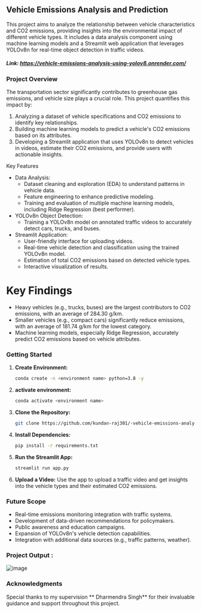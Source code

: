 ## Vehicle Emissions Analysis and Prediction

This project aims to analyze the relationship between vehicle characteristics and CO2 emissions, providing insights into the environmental impact of different vehicle types. It includes a data analysis component using machine learning models and a Streamlit web application that leverages YOLOv8n for real-time object detection in traffic videos.

##### Link: https://vehicle-emissions-analysis-using-yolov8.onrender.com/

### Project Overview

The transportation sector significantly contributes to greenhouse gas emissions, and vehicle size plays a crucial role. This project quantifies this impact by:

1. Analyzing a dataset of vehicle specifications and CO2 emissions to identify key relationships.
2. Building machine learning models to predict a vehicle's CO2 emissions based on its attributes.
3. Developing a Streamlit application that uses YOLOv8n to detect vehicles in videos, estimate their CO2 emissions, and provide users with actionable insights.

Key Features

* Data Analysis:
    * Dataset cleaning and exploration (EDA) to understand patterns in vehicle data.
    * Feature engineering to enhance predictive modeling.
    * Training and evaluation of multiple machine learning models, including Ridge Regression (best performer).
* YOLOv8n Object Detection:
    * Training a YOLOv8n model on annotated traffic videos to accurately detect cars, trucks, and buses.
* Streamlit Application:
    * User-friendly interface for uploading videos.
    * Real-time vehicle detection and classification using the trained YOLOv8n model.
    * Estimation of total CO2 emissions based on detected vehicle types.
    * Interactive visualization of results.

# Key Findings

* Heavy vehicles (e.g., trucks, buses) are the largest contributors to CO2 emissions, with an average of 284.30 g/km.
* Smaller vehicles (e.g., compact cars) significantly reduce emissions, with an average of 181.74 g/km for the lowest category.
* Machine learning models, especially Ridge Regression, accurately predict CO2 emissions based on vehicle attributes.

### Getting Started
1. **Create Environment:**
   ```bash
   conda create -n <environment name> python=3.8 -y
   ```

2. **activate environment:**
   ```bash
   conda activate <environment name>
   ```
1. **Clone the Repository:**
   ```bash
   git clone https://github.com/kundan-raj301/-vehicle-emissions-analysis-using-yolov8.git
   ```
2. **Install Dependencies:**
   ```bash
   pip install -r requirements.txt
   ```
3. **Run the Streamlit App:**
   ```bash
   streamlit run app.py
   ```
4. **Upload a Video:** Use the app to upload a traffic video and get insights into the vehicle types and their estimated CO2 emissions.

### Future Scope

* Real-time emissions monitoring integration with traffic systems.
* Development of data-driven recommendations for policymakers.
* Public awareness and education campaigns.
* Expansion of YOLOv8n's vehicle detection capabilities.
* Integration with additional data sources (e.g., traffic patterns, weather).

### Project Output :

![image](https://github.com/kundan-raj301/-vehicle-emissions-analysis-using-yolov8/assets/126227974/c2d6c739-0295-482f-89fb-4a8a54267f5c)


### Acknowledgments

Special thanks to my supervision  ** Dharmendra Singh** for their invaluable guidance and support throughout this project.
